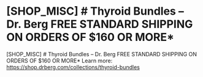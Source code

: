 # [SHOP_MISC] # Thyroid Bundles – Dr. Berg FREE STANDARD SHIPPING ON ORDERS OF $160 OR MORE\*

[SHOP_MISC] # Thyroid Bundles – Dr. Berg FREE STANDARD SHIPPING ON ORDERS OF $160 OR MORE\*
Learn more: https://shop.drberg.com/collections/thyroid-bundles
